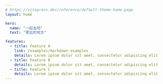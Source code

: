 ```yaml
---
# https://vitepress.dev/reference/default-theme-home-page
layout: home

hero:
  name: "一起去吧"
  text: "更远的地方"

features:
  - title: Feature A
    link: /examples/markdown-examples
    details: Lorem ipsum dolor sit amet, consectetur adipiscing elit
  - title: Feature B
    details: Lorem ipsum dolor sit amet, consectetur adipiscing elit
  - title: Feature C
    details: Lorem ipsum dolor sit amet, consectetur adipiscing elit
---
```

